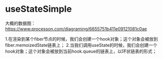 # useStateSimple

大概的数据图：<https://www.processon.com/diagraming/6655751b411e09121081c0ae>

1.在渲染到某个fiber节点的时候，我们会创建一个hook对象；这个对象会被放到fiber.memoizedState链表上；
2.当我们调用useState的时候，我们会创建一个hook对象；这个对象会被放到当前hook.queue的链表上，以环状链表的形式；
